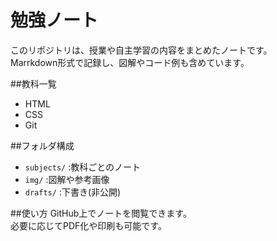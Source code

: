 # 勉強ノート
このリポジトリは、授業や自主学習の内容をまとめたノートです。  
Marrkdown形式で記録し、図解やコード例も含めています。

##教科一覧
- HTML
- CSS
- Git

##フォルダ構成
- `subjects/` :教科ごとのノート
- `img/` :図解や参考画像
- `drafts/` :下書き(非公開)

##使い方
GitHub上でノートを閲覧できます。  
必要に応じてPDF化や印刷も可能です。